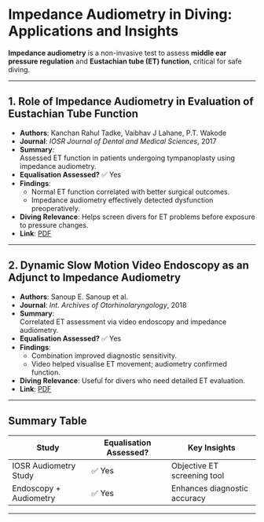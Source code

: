 # Impedance Audiometry in Diving: Applications and Insights

**Impedance audiometry** is a non-invasive test to assess **middle ear pressure regulation** and **Eustachian tube (ET) function**, critical for safe diving.

---

## 1. Role of Impedance Audiometry in Evaluation of Eustachian Tube Function

- **Authors**: Kanchan Rahul Tadke, Vaibhav J Lahane, P.T. Wakode  
- **Journal**: *IOSR Journal of Dental and Medical Sciences*, 2017  
- **Summary**:  
  Assessed ET function in patients undergoing tympanoplasty using impedance audiometry.
- **Equalisation Assessed?** ✅ Yes  
- **Findings**:  
  - Normal ET function correlated with better surgical outcomes.
  - Impedance audiometry effectively detected dysfunction preoperatively.
- **Diving Relevance**: Helps screen divers for ET problems before exposure to pressure changes.  
- **Link**: [PDF](https://www.iosrjournals.org/iosr-jdms/papers/Vol16-issue6/Version-2/H1606024549.pdf)

---

## 2. Dynamic Slow Motion Video Endoscopy as an Adjunct to Impedance Audiometry

- **Authors**: Sanoup E. Sanoup et al.  
- **Journal**: *Int. Archives of Otorhinolaryngology*, 2018  
- **Summary**:  
  Correlated ET assessment via video endoscopy and impedance audiometry.
- **Equalisation Assessed?** ✅ Yes  
- **Findings**:  
  - Combination improved diagnostic sensitivity.
  - Video helped visualise ET movement; audiometry confirmed function.
- **Diving Relevance**: Useful for divers who need detailed ET evaluation.  
- **Link**: [PDF](https://www.thieme-connect.de/products/ejournals/pdf/10.1055/s-0037-1603920.pdf)

---

## Summary Table

| Study | Equalisation Assessed? | Key Insights |
|-------|-------------------------|--------------|
| IOSR Audiometry Study | ✅ Yes | Objective ET screening tool |
| Endoscopy + Audiometry | ✅ Yes | Enhances diagnostic accuracy |

---
